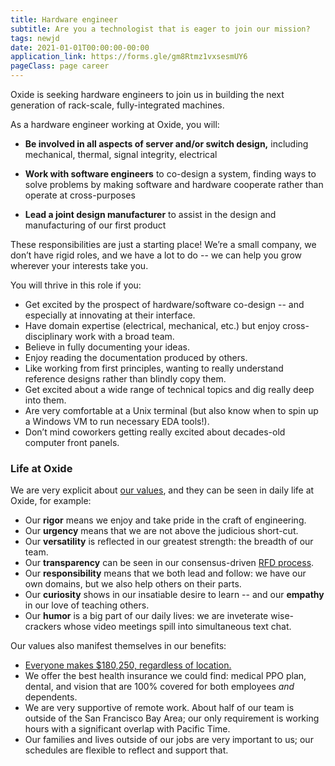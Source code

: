 ```yaml
---
title: Hardware engineer
subtitle: Are you a technologist that is eager to join our mission?
tags: newjd
date: 2021-01-01T00:00:00-00:00
application_link: https://forms.gle/gm8Rtmz1vxsesmUY6
pageClass: page career
---
```


Oxide is seeking hardware engineers to join us in building the next
generation of rack-scale, fully-integrated machines.  

<!--more-->

As a hardware engineer working at Oxide, you will:

- **Be involved in all aspects of server and/or switch design,** including
  mechanical, thermal, signal integrity, electrical

- **Work with software engineers** to co-design a system, finding ways
  to solve problems by making software and hardware cooperate rather than
  operate at cross-purposes

- **Lead a joint design manufacturer** to assist in the design and 
  manufacturing of our first product

These responsibilities are just a starting place! We’re a small company, we
don’t have rigid roles, and we have a lot to do -- we can help you grow
wherever your interests take you.

You will thrive in this role if you:

- Get excited by the prospect of hardware/software co-design -- and
  especially at innovating at their interface.
- Have domain expertise (electrical, mechanical, etc.) but enjoy
  cross-disciplinary work with a broad team.
- Believe in fully documenting your ideas.
- Enjoy reading the documentation produced by others.
- Like working from first principles, wanting to really understand
  reference designs rather than blindly copy them.
- Get excited about a wide range of technical topics and dig really deep into
  them.
- Are very comfortable at a Unix terminal (but also know when to spin
  up a Windows VM to run necessary EDA tools!).
- Don’t mind coworkers getting really excited about decades-old computer front
  panels.

### Life at Oxide

We are very explicit about <a href="/about">our values</a>, and they can
be seen in daily life at Oxide, for example:

- Our **rigor** means we enjoy and take pride in the craft of engineering.
- Our **urgency** means that we are not above the judicious short-cut.
- Our **versatility** is reflected in our greatest strength: the breadth of
  our team.
- Our **transparency** can be seen in our consensus-driven
  <a href="/blog/rfd-1-requests-for-discussion/">RFD process</a>.
- Our **responsibility** means that we both lead and follow:  we have our own
  domains, but we also help others on their parts.
- Our **curiosity** shows in our insatiable desire to learn -- and our
  **empathy** in our love of teaching others.
- Our **humor** is a big part of our daily lives: we are inveterate
  wise-crackers whose video meetings spill into simultaneous text chat.

Our values also manifest themselves in our benefits:

- <a href="/blog/compensation-as-a-reflection-of-values/">Everyone
  makes $180,250, regardless of location.</a>
- We offer the best health insurance we could find:
  medical PPO plan, dental, and vision that are 100% covered for both employees
  *and* dependents.
- We are very supportive of remote work. About half of our team is outside of
  the San Francisco Bay Area; our only requirement is working hours with a
  significant overlap with Pacific Time.
- Our families and lives outside of our jobs are very important to us;
  our schedules are flexible to reflect and support that.

